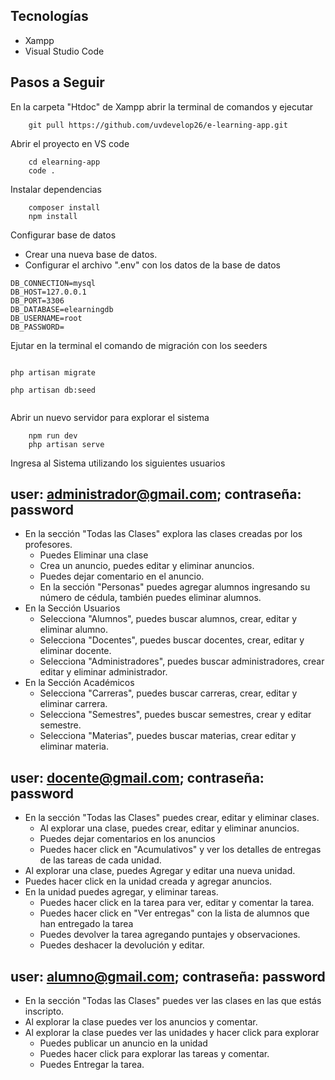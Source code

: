 ## Tecnologías

- Xampp
- Visual Studio Code


## Pasos a Seguir
En la carpeta "Htdoc" de Xampp abrir la terminal de comandos y ejecutar

```git
    git pull https://github.com/uvdevelop26/e-learning-app.git

```
Abrir el proyecto en VS code
```
    cd elearning-app
    code .
```
Instalar dependencias
```
    composer install
    npm install
```
Configurar base de datos

- Crear una nueva base de datos.
- Configurar el archivo ".env" con los datos de la base de datos

```
DB_CONNECTION=mysql
DB_HOST=127.0.0.1
DB_PORT=3306
DB_DATABASE=elearningdb
DB_USERNAME=root
DB_PASSWORD=

```
Ejutar en la terminal el comando de migración con los seeders

```

php artisan migrate

php artisan db:seed


```
Abrir un nuevo servidor para explorar el sistema
```
    npm run dev
    php artisan serve

```
Ingresa al Sistema utilizando los siguientes usuarios 

 ## user: administrador@gmail.com; contraseña: password

  - En la sección "Todas las Clases" explora las clases creadas por los profesores.
    - Puedes Eliminar una clase
    - Crea un anuncio, puedes editar y eliminar anuncios.
    - Puedes dejar comentario en el anuncio.
    - En la sección "Personas" puedes agregar alumnos ingresando su número de cédula, también puedes eliminar alumnos.
  - En la Sección Usuarios
    - Selecciona "Alumnos", puedes buscar alumnos, crear, editar y eliminar alumno.
    - Selecciona "Docentes", puedes buscar docentes, crear, editar y eliminar docente.
    - Selecciona "Administradores", puedes buscar administradores, crear editar y eliminar administrador.
  - En la Sección Académicos
    - Selecciona "Carreras", puedes buscar carreras, crear, editar y eliminar carrera.
    - Selecciona "Semestres", puedes buscar semestres, crear y editar semestre.
    - Selecciona "Materias", puedes buscar materias, crear editar y eliminar materia.

 ## user: docente@gmail.com; contraseña: password
 - En la sección "Todas las Clases" puedes crear, editar y eliminar clases.
    - Al explorar una clase, puedes crear, editar y eliminar anuncios.
    - Puedes dejar comentarios en los anuncios
    - Puedes hacer click en "Acumulativos" y ver los detalles de entregas de las tareas de cada unidad.
 - Al explorar una clase, puedes Agregar y editar una nueva unidad.
 - Puedes hacer click en la unidad creada y agregar anuncios.
 - En la unidad puedes agregar, y eliminar tareas.
   - Puedes hacer click en la tarea para ver, editar y comentar la tarea.
   - Puedes hacer click en "Ver entregas" con la lista de alumnos que han entregado la tarea
   - Puedes devolver la tarea agregando puntajes y observaciones.
   - Puedes deshacer la devolución y editar.

 ## user: alumno@gmail.com; contraseña: password
 - En la sección "Todas las Clases" puedes ver las clases en las que estás inscripto.
  - Al explorar la clase puedes ver los anuncios y comentar.
- Al explorar la clase puedes ver las unidades y hacer click para explorar
  - Puedes publicar un anuncio en la unidad
  - Puedes hacer click para explorar las tareas y comentar.
  - Puedes Entregar la tarea.





